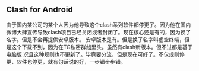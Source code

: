## Clash for Android

由于国内某公司的某个人因为他导致这个clash系列软件都停更了。因为他在国内微博大肆宣传导致clash项目已经关闭或者封闭了。现在核心还是有的，因为换了名字。但是不会再提供安卓版本。
安卓版本是有。但是换了名字叫虚空终端，但是这个下载不到，因为在TG私密群组里头。虽然有clash新版本。但不过都是基于电脑版
况且这种规则也不更新了。毕竟要分流，但是现在可好了。不仅规则停更，软件也停更，就有句话说的好，一步错步步错。
